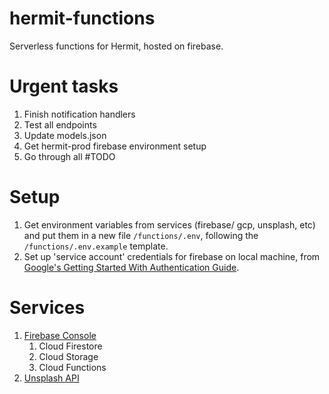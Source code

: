 # hermit-functions
Serverless functions for Hermit, hosted on firebase. 

# Urgent tasks
1. Finish notification handlers
2. Test all endpoints
3. Update models.json
4. Get hermit-prod firebase environment setup
5. Go through all #TODO

# Setup
1. Get environment variables from services (firebase/ gcp, unsplash, etc) and put them in a new file `/functions/.env`, following the `/functions/.env.example` template.
2. Set up 'service account' credentials for firebase on local machine, from [Google's Getting Started With Authentication Guide](https://cloud.google.com/docs/authentication/getting-started). 

# Services
1. [Firebase Console](https://console.firebase.google.com)
   1. Cloud Firestore
   2. Cloud Storage
   3. Cloud Functions
2. [Unsplash API](https://unsplash.com/developers)